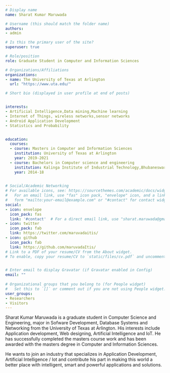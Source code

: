 ```yaml
---
# Display name
name: Sharat Kumar Maruwada

# Username (this should match the folder name)
authors:
- admin

# Is this the primary user of the site?
superuser: true

# Role/position
role: Graduate Student in Computer and Information Sciences

# Organizations/Affiliations
organizations:
- name: The University of Texas at Arlington
  url: "https://www.uta.edu/"

# Short bio (displayed in user profile at end of posts)


interests:
- Artificial Intelligence,Data mining,Machine learning
- Internet of Things, wireless networks,sensor networks
- Android Application Development
- Statistics and Probability


education:
  courses:
  - course: Masters in Computer and Information Sciences
    institution: University of Texas at Arlington
    year: 2019-2021
  - course: Bachelors in Computer science and engineering
    institution: Kalinga Institute of Industrial Technology,Bhubaneswar
    year: 2014-18
 

# Social/Academic Networking
# For available icons, see: https://sourcethemes.com/academic/docs/widgets/#icons
#   For an email link, use "fas" icon pack, "envelope" icon, and a link in the
#   form "mailto:your-email@example.com" or "#contact" for contact widget.
social:
- icon: envelope
  icon_pack: fas
  link: '#contact'  # For a direct email link, use "sharat.maruwada@gmail.com".
- icon: twitter
  icon_pack: fab
  link: https://twitter.com/maruvadaitis/
- icon: github
  icon_pack: fab
  link: https://github.com/maruvadaItis/
# Link to a PDF of your resume/CV from the About widget.
# To enable, copy your resume/CV to `static/files/cv.pdf` and uncomment the lines below.  


# Enter email to display Gravatar (if Gravatar enabled in Config)
email: ""
  
# Organizational groups that you belong to (for People widget)
#   Set this to `[]` or comment out if you are not using People widget.  
user_groups:
- Researchers
- Visitors
---
```


Sharat Kumar Maruwada is a graduate student in Computer Science and Engineering, major in Sofware Development, Database Systems and Networking from the University of Texas at Arlington. His interests include Application development, Web designing, Artificial Intelligence and IoT. He has successfully completed the masters course work and has been awarded with the masters degree in Computer and Information Sciences.

He wants to join an industry that specializes in Application Development, Artificial Intelligence / Iot and contribute his part in making this world a better place with intelligent, smart and powerful applications and solutions.
